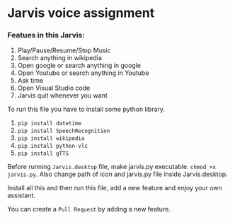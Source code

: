 # Jarvis voice assignment
### Featues in this Jarvis:
1. Play/Pause/Resume/Stop Music
2. Search anything in wikipedia
3. Open google or search anything in google
4. Open Youtube or search anything in Youtube
5. Ask time
6. Open Visual Studio code
7. Jarvis quit whenever you want


To run this file you have to install some python library.

1. `pip install datetime`
2. `pip install SpeechRecognition`
3. `pip install wikipedia`
4. `pip install python-vlc`
5. `pip install gTTS`

Before running `Jarvis.desktop` file, make jarvis.py executable. `chmod +x jarvis.py`. Also change path of icon and jarvis.py file inside Jarvis.desktop.

Install all this and then run this file, add a new feature and enjoy your own assistant.

You can create a `Pull Request` by adding a new feature.

